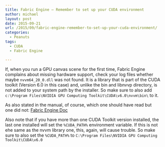 ```yaml
---
title: Fabric Engine – Remember to set up your CUDA environment
author: michael
layout: post
date: 2015-09-21
url: /2015/09/fabric-engine-remember-to-set-up-your-cuda-environment/
categories:
  - Peanuts
tags:
  - CUDA
  - Fabric Engine

---
```

If, when you run a GPU canvas scene for the first time, Fabric Engine complains about missing hardware support, check your log files whether maybe `nvvm64_20_0.dll` was not found. It is a library that is part of the CUDA toolkit (Version 6.0 in this case) and, unlike the bin and libnvvp directory, is not added to your system path by the installer. So make sure to also add `c:\Program Files\NVIDIA GPU Computing Toolkit\CUDA\v6.0\nvvm\bin\` to it.

As also stated in the manual, of course, which one should have read but one did not: [Fabric Engine Doc](http://docs.fabric-engine.com/FabricEngine/latest/HTML/GPUCompute/index.html)

Also note that if you have more than one CUDA Toolkit version installed, the last one installed will set the `%CUDA_PATH%` environment variable. If this is not ehe same as the nvvm library one, this, again, will cause trouble. So make sure to also set the `%CUDA_PATH%` to `C:\Program Files\NVIDIA GPU Computing Toolkit\CUDA\v6.0`
